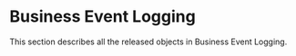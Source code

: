 <!-- loioc04117abc5bb4daa822a87f14200a4a0 -->

# Business Event Logging

This section describes all the released objects in Business Event Logging.

